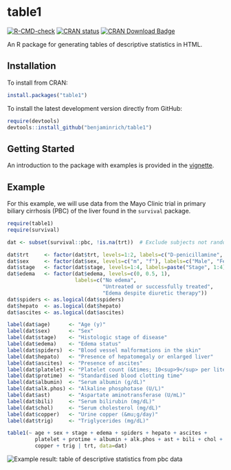 # table1

<!-- badges: start -->
[![R-CMD-check](https://github.com/benjaminrich/table1/actions/workflows/R-CMD-check.yaml/badge.svg)](https://github.com/benjaminrich/table1/actions/workflows/R-CMD-check.yaml)
[![CRAN status](https://www.r-pkg.org/badges/version/table1)](https://CRAN.R-project.org/package=table1)
[![CRAN Download Badge](https://cranlogs.r-pkg.org/badges/table1)](https://CRAN.R-project.org/package=table1)
<!-- badges: end -->

An R package for generating tables of descriptive statistics in HTML.

## Installation

To install from CRAN:

``` r
install.packages("table1")
```

To install the latest development version directly from GitHub:

``` r
require(devtools)
devtools::install_github("benjaminrich/table1")
```

## Getting Started

An introduction to the package with examples is provided in the [vignette](https://benjaminrich.github.io/table1/vignettes/table1-examples.html).

## Example

For this example, we will use data from the Mayo Clinic trial in primary biliary cirrhosis (PBC) of the liver found in the `survival` package.

``` r
require(table1)
require(survival)

dat <- subset(survival::pbc, !is.na(trt))  # Exclude subjects not randomized

dat$trt     <- factor(dat$trt, levels=1:2, labels=c("D-penicillamine", "Placebo"))
dat$sex     <- factor(dat$sex, levels=c("m", "f"), labels=c("Male", "Female"))
dat$stage   <- factor(dat$stage, levels=1:4, labels=paste("Stage", 1:4))
dat$edema   <- factor(dat$edema, levels=c(0, 0.5, 1),
                      labels=c("No edema",
                               "Untreated or successfully treated",
                               "Edema despite diuretic therapy"))
dat$spiders <- as.logical(dat$spiders)
dat$hepato  <- as.logical(dat$hepato)
dat$ascites <- as.logical(dat$ascites)

label(dat$age)      <- "Age (y)"
label(dat$sex)      <- "Sex"
label(dat$stage)    <- "Histologic stage of disease"
label(dat$edema)    <- "Edema status"
label(dat$spiders)  <- "Blood vessel malformations in the skin"
label(dat$hepato)   <- "Presence of hepatomegaly or enlarged liver"
label(dat$ascites)  <- "Presence of ascites"
label(dat$platelet) <- "Platelet count (&times; 10<sup>9</sup> per liter)"
label(dat$protime)  <- "Standardised blood clotting time"
label(dat$albumin)  <- "Serum albumin (g/dL)"
label(dat$alk.phos) <- "Alkaline phosphotase (U/L)"
label(dat$ast)      <- "Aspartate aminotransferase (U/mL)"
label(dat$bili)     <- "Serum bilirubin (mg/dL)"
label(dat$chol)     <- "Serum cholesterol (mg/dL)"
label(dat$copper)   <- "Urine copper (&mu;g/day)"
label(dat$trig)     <- "Triglycerides (mg/dL)"

table1(~ age + sex + stage + edema + spiders + hepato + ascites +
         platelet + protime + albumin + alk.phos + ast + bili + chol +
         copper + trig | trt, data=dat)
```

![Example result: table of descriptive statistics from pbc data](tools/readme/table1-example-pbc.png)

